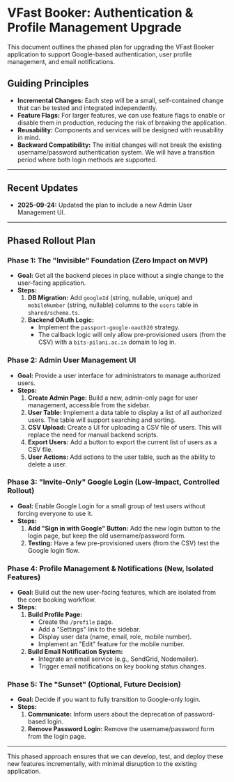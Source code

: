 # VFast Booker: Authentication & Profile Management Upgrade

This document outlines the phased plan for upgrading the VFast Booker application to support Google-based authentication, user profile management, and email notifications.

## Guiding Principles

*   **Incremental Changes:** Each step will be a small, self-contained change that can be tested and integrated independently.
*   **Feature Flags:** For larger features, we can use feature flags to enable or disable them in production, reducing the risk of breaking the application.
*   **Reusability:** Components and services will be designed with reusability in mind.
*   **Backward Compatibility:** The initial changes will not break the existing username/password authentication system. We will have a transition period where both login methods are supported.

---

## Recent Updates

*   **2025-09-24:** Updated the plan to include a new Admin User Management UI.

---

## Phased Rollout Plan

### Phase 1: The "Invisible" Foundation (Zero Impact on MVP)

*   **Goal:** Get all the backend pieces in place without a single change to the user-facing application.
*   **Steps:**
    1.  **DB Migration:** Add `googleId` (string, nullable, unique) and `mobileNumber` (string, nullable) columns to the `users` table in `shared/schema.ts`.
    2.  **Backend OAuth Logic:**
        *   Implement the `passport-google-oauth20` strategy.
        *   The callback logic will only allow pre-provisioned users (from the CSV) with a `bits-pilani.ac.in` domain to log in.

### Phase 2: Admin User Management UI

*   **Goal:** Provide a user interface for administrators to manage authorized users.
*   **Steps:**
    1.  **Create Admin Page:** Build a new, admin-only page for user management, accessible from the sidebar.
    2.  **User Table:** Implement a data table to display a list of all authorized users. The table will support searching and sorting.
    3.  **CSV Upload:** Create a UI for uploading a CSV file of users. This will replace the need for manual backend scripts.
    4.  **Export Users:** Add a button to export the current list of users as a CSV file.
    5.  **User Actions:** Add actions to the user table, such as the ability to delete a user.

### Phase 3: "Invite-Only" Google Login (Low-Impact, Controlled Rollout)

*   **Goal:** Enable Google Login for a small group of test users without forcing everyone to use it.
*   **Steps:**
    1.  **Add "Sign in with Google" Button:** Add the new login button to the login page, but keep the old username/password form.
    2.  **Testing:** Have a few pre-provisioned users (from the CSV) test the Google login flow.

### Phase 4: Profile Management & Notifications (New, Isolated Features)

*   **Goal:** Build out the new user-facing features, which are isolated from the core booking workflow.
*   **Steps:**
    1.  **Build Profile Page:**
        *   Create the `/profile` page.
        *   Add a "Settings" link to the sidebar.
        *   Display user data (name, email, role, mobile number).
        *   Implement an "Edit" feature for the mobile number.
    2.  **Build Email Notification System:**
        *   Integrate an email service (e.g., SendGrid, Nodemailer).
        *   Trigger email notifications on key booking status changes.

### Phase 5: The "Sunset" (Optional, Future Decision)

*   **Goal:** Decide if you want to fully transition to Google-only login.
*   **Steps:**
    1.  **Communicate:** Inform users about the deprecation of password-based login.
    2.  **Remove Password Login:** Remove the username/password form from the login page.

---

This phased approach ensures that we can develop, test, and deploy these new features incrementally, with minimal disruption to the existing application.